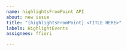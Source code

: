 ```yaml
---
name: highlightsFromPoint API
about: new issue
title: "[highlightsFromPoint] <TITLE HERE>"
labels: HighlightEvents
assignees: ffiori

---
```



